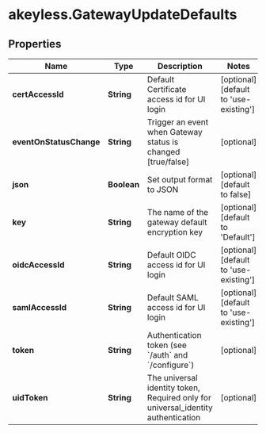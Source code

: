 # akeyless.GatewayUpdateDefaults

## Properties

Name | Type | Description | Notes
------------ | ------------- | ------------- | -------------
**certAccessId** | **String** | Default Certificate access id for UI login | [optional] [default to &#39;use-existing&#39;]
**eventOnStatusChange** | **String** | Trigger an event when Gateway status is changed [true/false] | [optional] 
**json** | **Boolean** | Set output format to JSON | [optional] [default to false]
**key** | **String** | The name of the gateway default encryption key | [optional] [default to &#39;Default&#39;]
**oidcAccessId** | **String** | Default OIDC access id for UI login | [optional] [default to &#39;use-existing&#39;]
**samlAccessId** | **String** | Default SAML access id for UI login | [optional] [default to &#39;use-existing&#39;]
**token** | **String** | Authentication token (see &#x60;/auth&#x60; and &#x60;/configure&#x60;) | [optional] 
**uidToken** | **String** | The universal identity token, Required only for universal_identity authentication | [optional] 


